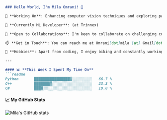 
```markdown
### Hello World, I'm Mila Omrani! 👋

🔭 **Working On**: Enhancing computer vision techniques and exploring pattern recognition using adversarial learning.

🌱 **Currently ML Developer**: (at Trinnex)

💼 **Open to Collaborations**: I'm keen to collaborate on challenging computer vision projects. Feel free to reach out!

📫 **Get in Touch**: You can reach me at Omrani[dot]mila [at] Gmail[dot]com

🚴 **Hobbies**: Apart from coding, I enjoy biking and constantly working towards becoming a proficient programmer in C++ and Python.

---

#### 📊 **This Week I Spent My Time On**
```readme
Python       ████████████████▓░░░░░░░░░   66.7 % 
C++          ███████▓░░░░░░░░░░░░░░░░░░   23.3 % 
C#           ███▓░░░░░░░░░░░░░░░░░░░░░░   10.0 % 
```
<!--END_SECTION:waka-->

#### 📈 **My GitHub Stats**
![Mila's GitHub stats](https://github-readme-stats.vercel.app/api?username=milaomrani&show_icons=true&theme=radical)
